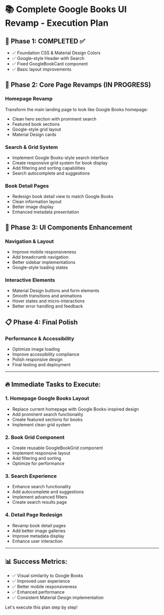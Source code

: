 # 📚 Complete Google Books UI Revamp - Execution Plan

## 🎯 **Phase 1: COMPLETED ✅**
- ✅ Foundation CSS & Material Design Colors
- ✅ Google-style Header with Search
- ✅ Fixed GoogleBookCard component
- ✅ Basic layout improvements

## 🚀 **Phase 2: Core Page Revamps (IN PROGRESS)**

### **Homepage Revamp**
Transform the main landing page to look like Google Books homepage:
- Clean hero section with prominent search
- Featured book sections
- Google-style grid layout
- Material Design cards

### **Search & Grid System**
- Implement Google Books-style search interface
- Create responsive grid system for book display
- Add filtering and sorting capabilities
- Search autocomplete and suggestions

### **Book Detail Pages**
- Redesign book detail view to match Google Books
- Clean information layout
- Better image display
- Enhanced metadata presentation

## 🎨 **Phase 3: UI Components Enhancement**

### **Navigation & Layout**
- Improve mobile responsiveness
- Add breadcrumb navigation
- Better sidebar implementations
- Google-style loading states

### **Interactive Elements**
- Material Design buttons and form elements
- Smooth transitions and animations
- Hover states and micro-interactions
- Better error handling and feedback

## 📋 **Phase 4: Final Polish**

### **Performance & Accessibility**
- Optimize image loading
- Improve accessibility compliance
- Polish responsive design
- Final testing and deployment

---

## 🔥 **Immediate Tasks to Execute:**

### **1. Homepage Google Books Layout**
- Replace current homepage with Google Books-inspired design
- Add prominent search functionality
- Create featured sections for books
- Implement clean grid system

### **2. Book Grid Component**
- Create reusable GoogleBookGrid component
- Implement responsive layout
- Add filtering and sorting
- Optimize for performance

### **3. Search Experience**
- Enhance search functionality
- Add autocomplete and suggestions
- Implement advanced filters
- Create search results page

### **4. Detail Page Redesign**
- Revamp book detail pages
- Add better image galleries
- Improve metadata display
- Enhance user interaction

---

## 📊 **Success Metrics:**
- ✅ Visual similarity to Google Books
- ✅ Improved user experience
- ✅ Better mobile responsiveness
- ✅ Enhanced performance
- ✅ Consistent Material Design implementation

Let's execute this plan step by step!
